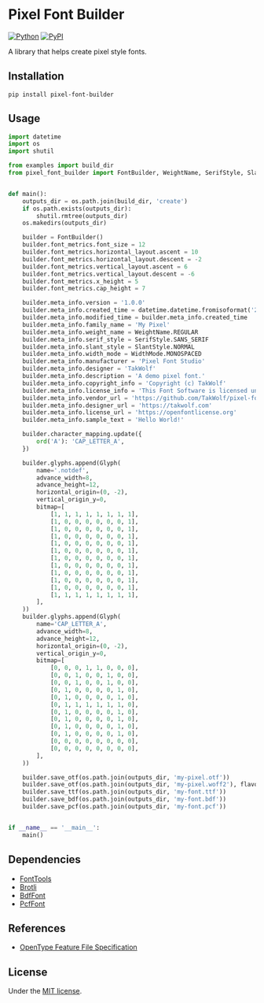 # Pixel Font Builder

[![Python](https://img.shields.io/badge/python-3.11-brightgreen)](https://www.python.org)
[![PyPI](https://img.shields.io/pypi/v/pixel-font-builder)](https://pypi.org/project/pixel-font-builder/)

A library that helps create pixel style fonts.

## Installation

```shell
pip install pixel-font-builder
```

## Usage

```python
import datetime
import os
import shutil

from examples import build_dir
from pixel_font_builder import FontBuilder, WeightName, SerifStyle, SlantStyle, WidthMode, Glyph, opentype


def main():
    outputs_dir = os.path.join(build_dir, 'create')
    if os.path.exists(outputs_dir):
        shutil.rmtree(outputs_dir)
    os.makedirs(outputs_dir)

    builder = FontBuilder()
    builder.font_metrics.font_size = 12
    builder.font_metrics.horizontal_layout.ascent = 10
    builder.font_metrics.horizontal_layout.descent = -2
    builder.font_metrics.vertical_layout.ascent = 6
    builder.font_metrics.vertical_layout.descent = -6
    builder.font_metrics.x_height = 5
    builder.font_metrics.cap_height = 7

    builder.meta_info.version = '1.0.0'
    builder.meta_info.created_time = datetime.datetime.fromisoformat('2024-01-01T00:00:00Z')
    builder.meta_info.modified_time = builder.meta_info.created_time
    builder.meta_info.family_name = 'My Pixel'
    builder.meta_info.weight_name = WeightName.REGULAR
    builder.meta_info.serif_style = SerifStyle.SANS_SERIF
    builder.meta_info.slant_style = SlantStyle.NORMAL
    builder.meta_info.width_mode = WidthMode.MONOSPACED
    builder.meta_info.manufacturer = 'Pixel Font Studio'
    builder.meta_info.designer = 'TakWolf'
    builder.meta_info.description = 'A demo pixel font.'
    builder.meta_info.copyright_info = 'Copyright (c) TakWolf'
    builder.meta_info.license_info = 'This Font Software is licensed under the SIL Open Font License, Version 1.1.'
    builder.meta_info.vendor_url = 'https://github.com/TakWolf/pixel-font-builder'
    builder.meta_info.designer_url = 'https://takwolf.com'
    builder.meta_info.license_url = 'https://openfontlicense.org'
    builder.meta_info.sample_text = 'Hello World!'

    builder.character_mapping.update({
        ord('A'): 'CAP_LETTER_A',
    })

    builder.glyphs.append(Glyph(
        name='.notdef',
        advance_width=8,
        advance_height=12,
        horizontal_origin=(0, -2),
        vertical_origin_y=0,
        bitmap=[
            [1, 1, 1, 1, 1, 1, 1, 1],
            [1, 0, 0, 0, 0, 0, 0, 1],
            [1, 0, 0, 0, 0, 0, 0, 1],
            [1, 0, 0, 0, 0, 0, 0, 1],
            [1, 0, 0, 0, 0, 0, 0, 1],
            [1, 0, 0, 0, 0, 0, 0, 1],
            [1, 0, 0, 0, 0, 0, 0, 1],
            [1, 0, 0, 0, 0, 0, 0, 1],
            [1, 0, 0, 0, 0, 0, 0, 1],
            [1, 0, 0, 0, 0, 0, 0, 1],
            [1, 0, 0, 0, 0, 0, 0, 1],
            [1, 1, 1, 1, 1, 1, 1, 1],
        ],
    ))
    builder.glyphs.append(Glyph(
        name='CAP_LETTER_A',
        advance_width=8,
        advance_height=12,
        horizontal_origin=(0, -2),
        vertical_origin_y=0,
        bitmap=[
            [0, 0, 0, 1, 1, 0, 0, 0],
            [0, 0, 1, 0, 0, 1, 0, 0],
            [0, 0, 1, 0, 0, 1, 0, 0],
            [0, 1, 0, 0, 0, 0, 1, 0],
            [0, 1, 0, 0, 0, 0, 1, 0],
            [0, 1, 1, 1, 1, 1, 1, 0],
            [0, 1, 0, 0, 0, 0, 1, 0],
            [0, 1, 0, 0, 0, 0, 1, 0],
            [0, 1, 0, 0, 0, 0, 1, 0],
            [0, 1, 0, 0, 0, 0, 1, 0],
            [0, 0, 0, 0, 0, 0, 0, 0],
            [0, 0, 0, 0, 0, 0, 0, 0],
        ],
    ))

    builder.save_otf(os.path.join(outputs_dir, 'my-pixel.otf'))
    builder.save_otf(os.path.join(outputs_dir, 'my-pixel.woff2'), flavor=opentype.Flavor.WOFF2)
    builder.save_ttf(os.path.join(outputs_dir, 'my-font.ttf'))
    builder.save_bdf(os.path.join(outputs_dir, 'my-font.bdf'))
    builder.save_pcf(os.path.join(outputs_dir, 'my-font.pcf'))


if __name__ == '__main__':
    main()
```

## Dependencies

- [FontTools](https://github.com/fonttools/fonttools)
- [Brotli](https://github.com/google/brotli)
- [BdfFont](https://github.com/TakWolf/bdffont)
- [PcfFont](https://github.com/TakWolf/pcffont)

## References

- [OpenType Feature File Specification](https://adobe-type-tools.github.io/afdko/OpenTypeFeatureFileSpecification.html)

## License

Under the [MIT license](LICENSE).
